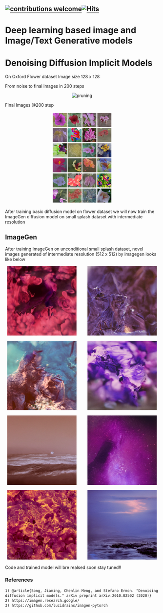 
## [![contributions welcome](https://img.shields.io/badge/contributions-welcome-brightgreen.svg?style=flat)](https://github.com/Asad-Ismail/Diffusion_GenerativeModels/issues)[![Hits](https://hits.seeyoufarm.com/api/count/incr/badge.svg?url=https%3A%2F%2Fgithub.com%2FAsad-Ismail%2FDiffusion_GenerativeModels&count_bg=%2379C83D&title_bg=%23555555&icon=&icon_color=%23E7E7E7&title=hits&edge_flat=false)](https://hits.seeyoufarm.com)

# Deep learning based image and Image/Text Generative models

# Denoising Diffusion Implicit Models
On Oxford Flower dataset
Image size 128 x 128
 
 From noise to final images in 200 steps
 
  <p align="center">
    <img src="images/flowers_gyf.gif" alt="pruning" />
  </p>
   <p align="center"> 
  
  Final Images @200 step
  
  <p align="center">
    <img src="images/flowers.png" alt="pruning",width="200" height="300"  />
  </p>
   <p align="center"> 

After training basic diffusion model on flower dataset we will now train the ImageGen diffusion model on small splash dataset with intermediate resolution
## ImageGen
After training ImageGen on unconditional small splash dataset, novel images generated of intermediate resolution (512 x 512) by imagegen looks like below
 
 
 <p align="center">
  <img alt="Light" src="images/splash_results/1272.png" width="45%">
&nbsp; &nbsp; &nbsp; &nbsp;
  <img alt="Dark" src="images/splash_results/1357.png" width="45%">
</p>

 <p align="center">
  <img alt="Light" src="images/splash_results/991.png" width="45%">
&nbsp; &nbsp; &nbsp; &nbsp;
  <img alt="Dark" src="images/splash_results/486.png" width="45%">
</p>

 <p align="center">
  <img alt="Light" src="images/splash_results/570.png" width="45%">
&nbsp; &nbsp; &nbsp; &nbsp;
  <img alt="Dark" src="images/splash_results/576.png" width="45%">
</p>

 <p align="center">
  <img alt="Light" src="images/splash_results/622.png" width="45%">
&nbsp; &nbsp; &nbsp; &nbsp;
  <img alt="Dark" src="images/splash_results/659.png" width="45%">
</p>

 Code and trained model will bre realsed soon stay tuned!!

### References
```
1) @article{Song, Jiaming, Chenlin Meng, and Stefano Ermon. "Denoising diffusion implicit models." arXiv preprint arXiv:2010.02502 (2020)}
2) https://imagen.research.google/
3) https://github.com/lucidrains/imagen-pytorch
